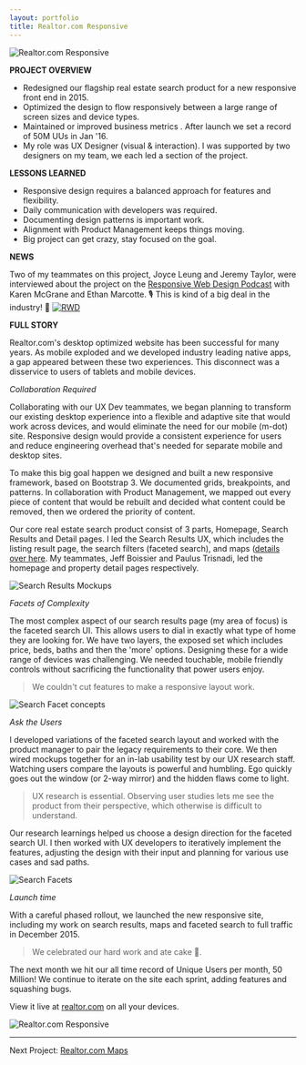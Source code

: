 ```yaml
---
layout: portfolio
title: Realtor.com Responsive
---
```


![Realtor.com Responsive](/assets/rdc_responsive/ipad_SRPmap.png)


**PROJECT OVERVIEW**

* Redesigned our flagship real estate search product for a new responsive front end in 2015. 
* Optimized the design to flow responsively between a large range of screen sizes and device types. 
* Maintained or improved business metrics . After launch we set a record of 50M UUs  in Jan '16. 
* My role was UX Designer (visual & interaction). I was supported by two designers on my team, we each led a section of the project. 


**LESSONS LEARNED**

* Responsive design requires a balanced approach for features and flexibility.
* Daily communication with developers was required.
* Documenting design patterns is important work.
* Alignment with Product Management keeps things moving.
* Big project can get crazy, stay focused on the goal.


**NEWS**

Two of my teammates on this project, Joyce Leung and Jeremy Taylor, were interviewed about the project on the [Responsive Web Design Podcast](http://responsivewebdesign.com/podcast/realtor/) with Karen McGrane and Ethan Marcotte. 🎙 This is kind of a big deal in the industry! 💯
[![RWD](/assets/rdc_responsive/RWD.png)](http://responsivewebdesign.com/podcast/realtor/)


 
**FULL STORY**

Realtor.com's desktop optimized website has been successful for many years. As mobile exploded and we developed industry leading native apps, a gap appeared between these two experiences. This disconnect  was a disservice to users of tablets and mobile devices.

*Collaboration Required*

Collaborating with our UX Dev teammates, we began planning to transform our existing desktop experience into a flexible and adaptive site that would work across devices, and would eliminate the need for our mobile (m-dot) site. Responsive design would provide a consistent experience for users and reduce engineering overhead that's needed for separate mobile and desktop sites.

To make this big goal happen we designed and built a new responsive framework, based on Bootstrap 3. We documented grids, breakpoints, and patterns. In collaboration with Product Management, we mapped out every piece of content that would be rebuilt and decided what content could be removed, then we ordered the priority of content.

Our core real estate search product consist of 3 parts, Homepage, Search Results and Detail pages. I led the Search Results UX, which includes the listing result page, the search filters (faceted search), and maps ([details over here](/portfolio/rdc_maps). My teammates, Jeff Boissier and Paulus Trisnadi, led the homepage and property detail pages respectively. 

![Search Results Mockups](/assets/rdc_responsive/srp_mocks.png)

*Facets of Complexity*

The most complex aspect of our search results page (my area of focus) is the faceted search UI. This allows users to dial in exactly what type of home they are looking for. We have two layers, the exposed set which includes price, beds, baths and then the 'more' options. Designing these for a wide range of devices was challenging. We needed touchable, mobile friendly controls without sacrificing the functionality that power users enjoy. 

> We couldn't cut features to make a responsive layout work. 

![Search Facet concepts](/assets/rdc_responsive/facets_sketch1.png)

*Ask the Users*

I developed variations of the faceted search layout and worked with the product manager to pair the legacy requirements to their core. We then wired mockups together for an in-lab usability test by our UX research staff. Watching users compare the layouts is powerful and humbling. Ego quickly goes out the window (or 2-way mirror) and the hidden flaws come to light. 

> UX research is essential. Observing user studies lets me see the product from their perspective, which otherwise is difficult to understand. 

Our research learnings helped us choose a design direction for the faceted search UI. I then worked with UX developers to iteratively implement the features, adjusting the design with their input and planning for various use cases and sad paths.

![Search Facets](/assets/rdc_responsive/facets.png)

*Launch time*

With a careful phased rollout, we launched the new responsive site, including my work on search results, maps and faceted search to full traffic in December 2015. 

>We celebrated our hard work and ate cake 🍰. 

The next month we hit our all time record of Unique Users per month, 50 Million! We continue to iterate on the site each sprint, adding features and squashing bugs. 

View it live at [realtor.com](http://www.realtor.com) on all your devices.

![Realtor.com Responsive](/assets/rdc_responsive/responsive-sizes.png)

----
Next Project: [Realtor.com Maps](/portfolio/rdc_maps/)


